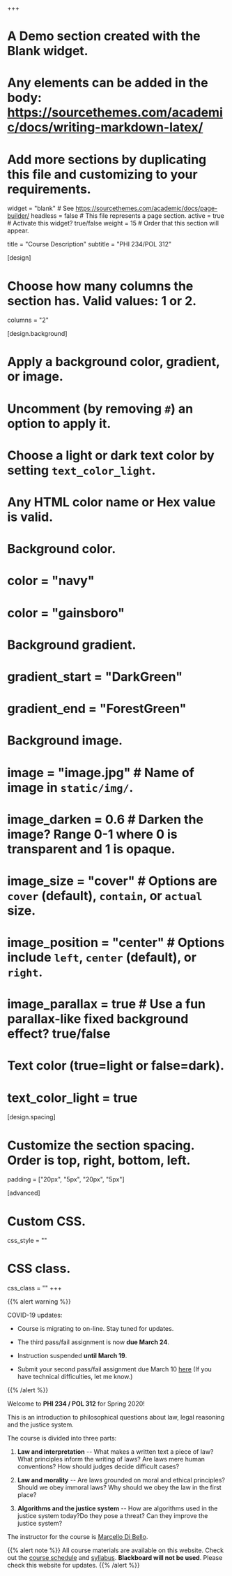 +++
# A Demo section created with the Blank widget.
# Any elements can be added in the body: https://sourcethemes.com/academic/docs/writing-markdown-latex/
# Add more sections by duplicating this file and customizing to your requirements.

widget = "blank"  # See https://sourcethemes.com/academic/docs/page-builder/
headless = false  # This file represents a page section.
active = true  # Activate this widget? true/false
weight = 15  # Order that this section will appear.

title = "Course Description"
subtitle = "PHI 234/POL 312"

[design]
  # Choose how many columns the section has. Valid values: 1 or 2.
  columns = "2"

[design.background]
  # Apply a background color, gradient, or image.
  #   Uncomment (by removing `#`) an option to apply it.
  #   Choose a light or dark text color by setting `text_color_light`.
  #   Any HTML color name or Hex value is valid.

  # Background color.
  # color = "navy"
  # color =  "gainsboro"
  
  # Background gradient.
  # gradient_start = "DarkGreen"
  # gradient_end = "ForestGreen"
  
  # Background image.
  # image = "image.jpg"  # Name of image in `static/img/`.
  # image_darken = 0.6  # Darken the image? Range 0-1 where 0 is transparent and 1 is opaque.
  # image_size = "cover"  #  Options are `cover` (default), `contain`, or `actual` size.
  # image_position = "center"  # Options include `left`, `center` (default), or `right`.
  # image_parallax = true  # Use a fun parallax-like fixed background effect? true/false
  
  # Text color (true=light or false=dark).
  # text_color_light = true

[design.spacing]
  # Customize the section spacing. Order is top, right, bottom, left.
  padding = ["20px", "5px", "20px", "5px"]

[advanced]
 # Custom CSS. 
 css_style = ""
 
 # CSS class.
 css_class = ""
+++

{{% alert warning %}}

COVID-19 updates:

- Course is migrating to on-line. Stay tuned for updates.

- The third pass/fail assignment is now **due March 24**.

- Instruction suspended **until March 19**. 

- Submit your second pass/fail assignment due March 10
[here](https://forms.gle/1vwY7bJyC5m3ZbkZ8) 
(If you have technical difficulties, let me know.)

{{% /alert %}}


Welcome to **PHI 234 / POL 312** for Spring 2020! 

This is an introduction to philosophical questions about law, legal reasoning and the justice system. 

The course is divided into three parts:

1. **Law and interpretation** --  What makes a written text a piece of law? What principles inform the writing of laws? Are laws mere human conventions? How should judges decide difficult cases?

2. **Law and morality** --  Are laws grounded on moral and ethical principles? Should we obey immoral laws? Why should we obey the law in the first place? 

3. **Algorithms and the justice system** -- How are algorithms used in the justice system today?Do they pose a threat? 
Can they improve the justice system?

The instructor for the course is [Marcello Di Bello](http://www.marcellodibello.com/). 


{{% alert note %}}
All course materials are available on this website. Check out the [course schedule](#schedule) and [syllabus](http://www.marcellodibello.com/PHI234/resources/PhiLaw-Syllabus2020.pdf).  **Blackboard will not be used**. Please check this website for updates. 
{{% /alert %}}



